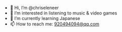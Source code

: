 - 👋 Hi, I’m @chriseleneer
- 👀 I’m interested in listening to music & video games
- 🌱 I’m currently learning Japanese
- 📫 How to reach me: 920494094@qq.com

<!---
chriseleneer/chriseleneer is a ✨ special ✨ repository because its `README.md` (this file) appears on your GitHub profile.
You can click the Preview link to take a look at your changes.
--->
